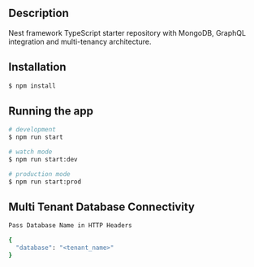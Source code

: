## Description

Nest framework TypeScript starter repository with MongoDB, GraphQL integration and multi-tenancy architecture.

## Installation

```bash
$ npm install
```

## Running the app

```bash
# development
$ npm run start

# watch mode
$ npm run start:dev

# production mode
$ npm run start:prod
```

## Multi Tenant Database Connectivity 
```bash
Pass Database Name in HTTP Headers

{
  "database": "<tenant_name>"
}

```
